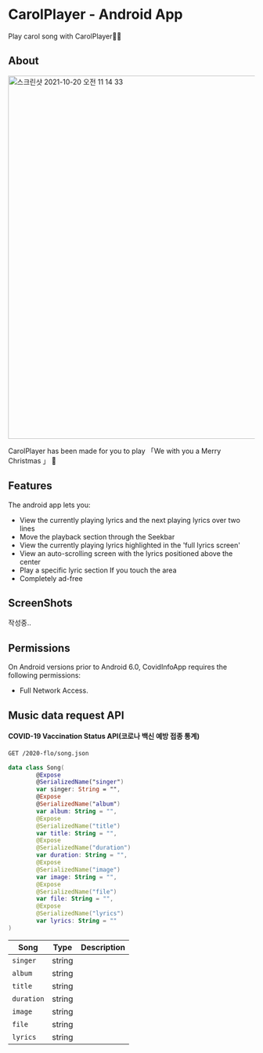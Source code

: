 # CarolPlayer - Android App
Play carol song with CarolPlayer🎅🎺
  
## About

<img width="740" alt="스크린샷 2021-10-20 오전 11 14 33" src="https://user-images.githubusercontent.com/18653295/138435904-f3e37d5a-a92a-479f-aaa3-fbffdba070b2.png"> 

CarolPlayer has been made for you to play 「We with you a Merry Christmas 」 🎵

## Features
The android app lets you:
* View the currently playing lyrics and the next playing lyrics over two lines
* Move the playback section through the Seekbar
* View the currently playing lyrics highlighted in the 'full lyrics screen'  
* View an auto-scrolling screen with the lyrics positioned above the center
* Play a specific lyric section If you touch the area
* Completely ad-free

## ScreenShots
작성중..
## Permissions
On Android versions prior to Android 6.0, CovidInfoApp requires the following permissions:
* Full Network Access.

## Music data request API
<h4> COVID-19 Vaccination Status API(코로나 백신 예방 접종 통계) </h4> 

```html
GET /2020-flo/song.json
```  

```kotlin
data class Song(
        @Expose
        @SerializedName("singer")
        var singer: String = "",
        @Expose
        @SerializedName("album")
        var album: String = "",
        @Expose
        @SerializedName("title")
        var title: String = "",
        @Expose
        @SerializedName("duration")
        var duration: String = "",
        @Expose
        @SerializedName("image")
        var image: String = "",
        @Expose
        @SerializedName("file")
        var file: String = "",
        @Expose
        @SerializedName("lyrics")
        var lyrics: String = ""
)
```


<!-- Table -->
|Song|Type|Description|
|--|--|--|
|`singer`|string||
|`album`|string||
|`title`|string||
|`duration`|string||
|`image`|string||
|`file`|string||
|`lyrics`|string||



